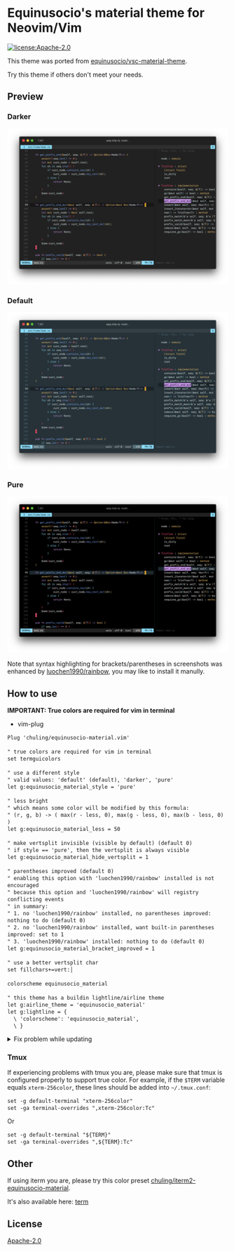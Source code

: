 # Equinusocio's material theme for Neovim/Vim

[![license:Apache-2.0](https://img.shields.io/badge/license-Apache--2.0-6F42C1)](LICENSE)

This theme was ported from [equinusocio/vsc-material-theme](https://github.com/equinusocio/vsc-material-theme).

Try this theme if others don't meet your needs.

## Preview

### Darker

![](https://raw.githubusercontent.com/chuling/vim-equinusocio-material-preview/master/darker.png)

### Default

![](https://raw.githubusercontent.com/chuling/vim-equinusocio-material-preview/master/default.png)

### Pure

![](https://raw.githubusercontent.com/chuling/vim-equinusocio-material-preview/master/pure.png)

Note that syntax highlighting for brackets/parentheses in screenshots was enhanced by [luochen1990/rainbow](https://github.com/luochen1990/rainbow), you may like to install it manully.

## How to use

**IMPORTANT: True colors are required for vim in terminal**

* vim-plug

```vim
Plug 'chuling/equinusocio-material.vim'

" true colors are required for vim in terminal
set termguicolors

" use a different style
" valid values: 'default' (default), 'darker', 'pure'
let g:equinusocio_material_style = 'pure'

" less bright
" which means some color will be modified by this formula:
" (r, g, b) -> ( max(r - less, 0), max(g - less, 0), max(b - less, 0) )
let g:equinusocio_material_less = 50

" make vertsplit invisible (visible by default) (default 0)
" if style == 'pure', then the vertsplit is always visible
let g:equinusocio_material_hide_vertsplit = 1

" parentheses improved (default 0)
" enabling this option with 'luochen1990/rainbow' installed is not encouraged
" because this option and 'luochen1990/rainbow' will registry conflicting events
" in summary:
" 1. no 'luochen1990/rainbow' installed, no parentheses improved: nothing to do (default 0)
" 2. no 'luochen1990/rainbow' installed, want built-in parentheses improved: set to 1
" 3. 'luochen1990/rainbow' installed: nothing to do (default 0)
let g:equinusocio_material_bracket_improved = 1

" use a better vertsplit char
set fillchars+=vert:│

colorscheme equinusocio_material

" this theme has a buildin lightline/airline theme
let g:airline_theme = 'equinusocio_material'
let g:lightline = {
  \ 'colorscheme': 'equinusocio_material',
  \ }
```

<details>
  <summary>Fix problem while updating</summary>

**IMPORTANT**: This repo has been reformed to reduce the size, and you might find problem (like `fatal: refusing to merge unrelated histories`) while runing plugin update command such as `PlugUpdate`. To solve this problem (for `vim-plug` users), first run `PlugClean` to detect the problem and delete the directory, then re-run `PlugUpdate` or `PlugInstall`.

[Related issue](https://github.com/chuling/vim-equinusocio-material/issues/2)
</details>

### Tmux

If experiencing problems with tmux you are, please make sure that tmux is configured properly to support true color. For example, if the `$TERM` variable equals `xterm-256color`, these lines should be added into `~/.tmux.conf`:

```
set -g default-terminal "xterm-256color"
set -ga terminal-overrides ",xterm-256color:Tc"
```

Or

```
set -g default-terminal "${TERM}"
set -ga terminal-overrides ",${TERM}:Tc"
```

## Other

If using iterm you are, please try this color preset [chuling/iterm2-equinusocio-material](https://github.com/chuling/iterm2-equinusocio-material).

It's also available here: [term](./term)

## License

[Apache-2.0](LICENSE)
